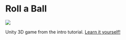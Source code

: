 # Roll a Ball

<img src="http://i.imgur.com/bKr1hBv.png?1">

Unity 3D game from the intro tutorial. [Learn it yourself!](https://unity3d.com/learn/tutorials/projects/roll-ball-tutorial)
